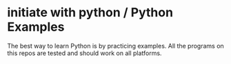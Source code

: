 # initiate with python / Python Examples

The best way to learn Python is by practicing examples. 
All the programs on this repos are tested and should work on all platforms.

